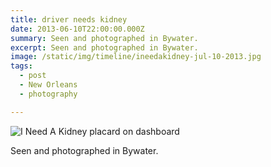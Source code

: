 ```yaml
---
title: driver needs kidney
date: 2013-06-10T22:00:00.000Z
summary: Seen and photographed in Bywater.
excerpt: Seen and photographed in Bywater.
image: /static/img/timeline/ineedakidney-jul-10-2013.jpg
tags:
  - post 
  - New Orleans
  - photography

---
```


![I Need A Kidney placard on dashboard](/static/img/timeline/ineedakidney-jul-10-2013.jpgg "I Need A Kidney placard on dashboard")

Seen and photographed in Bywater.